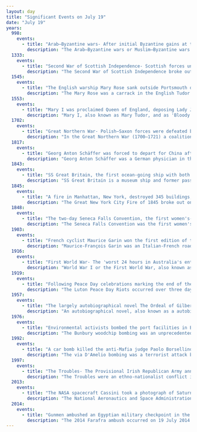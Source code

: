 ```yaml
---
layout: day
title: "Significant Events on July 19"
date: "July 19"
years:
  998:
    events:
      - title: "Arab–Byzantine wars- After initial Byzantine gains at the Battle of Apamea, a lone Kurdish rider killed Byzantine commander Damian Dalassenos, allowing Fatimid troops to turn the tide of the battle."
        description: "The Arab–Byzantine wars or Muslim–Byzantine wars were a series of wars from the 7th to 11th centuries between multiple Arab dynasties and the Byzantine Empire. The Muslim Arab Caliphates conquered large parts of the Christian Byzantine empire and unsuccessfully attacked the Byzantine capital of Constantinople. The frontier between the warring states remained almost static for three centuries of frequent warfare, before the Byzantines were able to recapture some of the lost territory."
  1333:
    events:
      - title: "Second War of Scottish Independence- Scottish forces under Sir Archibald Douglas were heavily defeated by the English at the Battle of Halidon Hill while trying to relieve Berwick-upon-Tweed."
        description: "The Second War of Scottish Independence broke out in 1332, when Edward Balliol led an English-backed invasion of Scotland. Balliol, the son of former Scottish king John Balliol, was attempting to make good his claim to the Scottish throne. He was opposed by Scots loyal to the occupant of the throne, eight-year-old David II. At the Battle of Dupplin Moor Balliol's force defeated a Scottish army ten times their size and Balliol was crowned king. Within three months David's partisans had regrouped and forced Balliol out of Scotland. He appealed to the English king, Edward III, who invaded Scotland in 1333 and besieged the important trading town of Berwick. A large Scottish army attempted to relieve it but was heavily defeated at the Battle of Halidon Hill. Balliol established his authority over most of Scotland, ceded to England the eight counties of south-east Scotland and did homage to Edward for the rest of the country as a fief."
  1545:
    events:
      - title: "The English warship Mary Rose sank outside Portsmouth during the Battle of the Solent; it was raised from the seabed in 1982 (remains pictured)."
        description: "The Mary Rose was a carrack in the English Tudor navy of King Henry VIII. She was launched in 1511 and served for 34 years in several wars against France, Scotland, and Brittany. After being substantially rebuilt in 1536, she saw her last action on 19 July 1545. She led the attack on the galleys of a French invasion fleet, but sank off Spithead in the Solent, the strait north of the Isle of Wight."
  1553:
    events:
      - title: "Mary I was proclaimed Queen of England, deposing Lady Jane Grey after nine days of de facto rule."
        description: "Mary I, also known as Mary Tudor, and as 'Bloody Mary' by her Protestant opponents, was Queen of England and Ireland from July 1553 and Queen of Spain as the wife of King Philip II from January 1556 until her death in 1558. She made vigorous attempts to reverse the English Reformation, which had begun during the reign of her father, King Henry VIII. Her attempt to restore to the Church the property confiscated in the previous two reigns was largely thwarted by Parliament, but during her five-year reign, Mary had over 280 religious dissenters burned at the stake in the Marian persecutions."
  1702:
    events:
      - title: "Great Northern War- Polish–Saxon forces were defeated by a Swedish army half their size at the Battle of Kliszów."
        description: "In the Great Northern War (1700–1721) a coalition led by the Tsardom of Russia successfully contested the supremacy of the Swedish Empire in Northern, Central and Eastern Europe. The initial leaders of the anti-Swedish alliance were Peter I of Russia, Frederick IV of Denmark–Norway and Augustus II the Strong of Saxony–Poland–Lithuania. Frederick IV and Augustus II were defeated by Sweden, under Charles XII, and forced out of the alliance in 1700 and 1706 respectively, but rejoined it in 1709 after the defeat of Charles XII at the Battle of Poltava. George I of Great Britain and the Electorate of Hanover joined the coalition in 1714 for Hanover and in 1717 for Britain, and Frederick William I of Brandenburg-Prussia joined it in 1715."
  1817:
    events:
      - title: "Georg Anton Schäffer was forced to depart for China after his unsuccessful attempt to seize the Hawaiian Kingdom for the Russian Empire."
        description: "Georg Anton Schäffer was a German physician in the employ of the Russian-American Company who attempted to conquer Hawaii for the Company and, ultimately, the Russian Empire. The bloodless Schäffer affair (1815–1817) or the Hawaiian spectacular, as it was called by contemporary Russians, became a significant financial blunder for the Company."
  1843:
    events:
      - title: "SS Great Britain, the first ocean-going ship with both an iron hull and a screw propeller, was launched (pictured) in Bristol, England."
        description: "SS Great Britain is a museum ship and former passenger steamship that was advanced for her time. She was the largest passenger ship in the world from 1845 to 1853. She was designed by Isambard Kingdom Brunel (1806–1859), for the Great Western Steamship Company's transatlantic service between Bristol and New York City. While other ships had been built of iron or equipped with a screw propeller, Great Britain was the first to combine these features in a large ocean-going ship. She was the first iron steamer to cross the Atlantic Ocean, which she did in 1845, in 14 days."
  1845:
    events:
      - title: "A fire in Manhattan, New York, destroyed 345 buildings, killed 30 people, and caused at least $5 million in damage."
        description: "The Great New York City Fire of 1845 broke out on July 19, 1845, in Lower Manhattan, New York City. The fire started in a whale oil and candle manufacturing establishment and quickly spread to other wooden structures. It reached a warehouse on Broad Street where combustible saltpeter was stored and caused a massive explosion that spread the fire even farther."
  1848:
    events:
      - title: "The two-day Seneca Falls Convention, the first women's-rights and feminist convention held in the United States, opened in Seneca Falls, New York."
        description: "The Seneca Falls Convention was the first women's rights convention. Its organizers advertised it as 'a convention to discuss the social, civil, and religious condition and rights of woman'. Held in the Wesleyan Chapel of the town of Seneca Falls, New York, it spanned two days over July 19–20, 1848. Attracting widespread attention, it was soon followed by other women's rights conventions, including the Rochester Women's Rights Convention in Rochester, New York, two weeks later. In 1850 the first in a series of annual National Women's Rights Conventions met in Worcester, Massachusetts."
  1903:
    events:
      - title: "French cyclist Maurice Garin won the first edition of the Tour de France."
        description: "Maurice-François Garin was an Italian-French road bicycle racer best known for winning the inaugural Tour de France in 1903, and for being stripped of his title in the second Tour in 1904 along with eight others, for cheating. He was of Italian origin but adopted French nationality on 21 December 1901."
  1916:
    events:
      - title: "First World War- The 'worst 24 hours in Australia's entire history' occurred when Australian forces unsuccessfully attacked German defences at Fromelles, France."
        description: "World War I or the First World War, also known as the Great War, was a global conflict between two coalitions- the Allies and the Central Powers. Fighting took place mainly in Europe and the Middle East, as well as in parts of Africa and the Asia-Pacific, and in Europe was characterised by trench warfare; the widespread use of artillery, machine guns, and chemical weapons (gas); and the introductions of tanks and aircraft. World War I was one of the deadliest conflicts in history, resulting in an estimated 10 million military dead and more than 20 million wounded, plus some 10 million civilian dead from causes including genocide. The movement of large numbers of people was a major factor in the deadly Spanish flu pandemic."
  1919:
    events:
      - title: "Following Peace Day celebrations marking the end of the First World War, English ex-servicemen unhappy with unemployment and other grievances rioted and burned down Luton Town Hall (pictured)."
        description: "The Luton Peace Day Riots occurred over three days from 19 to 21 July 1919. Servicemen angry at the lavish spending for the peace parade held in London on 19 July, following the end of the First World War, protested that the money should be spent on re-integrating soldiers returning from the war."
  1957:
    events:
      - title: "The largely autobiographical novel The Ordeal of Gilbert Pinfold by Evelyn Waugh was published."
        description: "An autobiographical novel, also known as a autobiographical fiction, fictional autobiography, or autobiographical fiction novel, is a type of novel which uses autofiction techniques, or the merging of autobiographical and fictive elements. The literary technique is distinguished from a typical autobiography or memoir by being a work of fiction presented in the same fashion as a typical non-fiction autobiography by 'imitating the conventions of an autobiography.'"
  1976:
    events:
      - title: "Environmental activists bombed the port facilities in Bunbury, Western Australia, in an attempt to disrupt the woodchipping industry."
        description: "The Bunbury woodchip bombing was an unprecedented and politically motivated act of property destruction that took place on 19 July 1976 at a woodchip export terminal in Bunbury, Western Australia."
  1992:
    events:
      - title: "A car bomb killed the anti-Mafia judge Paolo Borsellino and five policemen in Palermo, Italy, less than two months after the murder of Borsellino's friend and colleague Giovanni Falcone."
        description: "The via D'Amelio bombing was a terrorist attack by the Sicilian Mafia, which took place in Palermo, Sicily, Italy, on 19 July 1992. It killed Paolo Borsellino, the anti-Mafia Italian magistrate, and five members of his police escort- Agostino Catalano, Emanuela Loi, Vincenzo Li Muli, Walter Eddie Cosina, and Claudio Traina."
  1997:
    events:
      - title: "The Troubles- The Provisional Irish Republican Army announced that it would resume its ceasefire, ending its 28-year campaign against British rule in Northern Ireland."
        description: "The Troubles were an ethno-nationalist conflict in Northern Ireland that lasted for about 30 years from the late 1960s to 1998. Also known internationally as the Northern Ireland conflict, it began in the late 1960s and is usually deemed to have ended with the Good Friday Agreement of 1998. Although the Troubles mostly took place in Northern Ireland, at times violence spilled over into parts of the Republic of Ireland, England, and mainland Europe."
  2013:
    events:
      - title: "The NASA spacecraft Cassini took a photograph of Saturn with Earth in the distance (detail pictured), for which people were invited to 'wave at Saturn'."
        description: "The National Aeronautics and Space Administration is an independent agency of the US federal government responsible for the United States' civil space program, aeronautics research and space research. Established in 1958, it succeeded the National Advisory Committee for Aeronautics (NACA) to give the US space development effort a distinct civilian orientation, emphasizing peaceful applications in space science. It has since led most of America's space exploration programs, including Project Mercury, Project Gemini, the 1968–1972 Apollo Moon landing missions, the Skylab space station, and the Space Shuttle. Currently, NASA supports the International Space Station (ISS) along with the Commercial Crew Program, and oversees the development of the Orion spacecraft and the Space Launch System for the lunar Artemis program."
  2014:
    events:
      - title: "Gunmen ambushed an Egyptian military checkpoint in the Libyan Desert near Farafra, killing 22 soldiers."
        description: "The 2014 Farafra ambush occurred on 19 July 2014 when unidentified gunmen ambushed a desert checkpoint in the Farafra Oasis Road in Egypt's New Valley Governorate. Twenty-two border guards were killed in the attack, which was one of the biggest since the July 2013 ouster of Egyptian president Mohamed Morsi and the second at the same checkpoint in less than three months."
---
```

